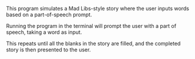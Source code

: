 This program simulates a Mad Libs-style story where the user inputs words based on a part-of-speech prompt.

Running the program in the terminal will prompt the user with a part of speech, taking a word as input.

This repeats until all the blanks in the story are filled, and the completed story is then presented to the user.
